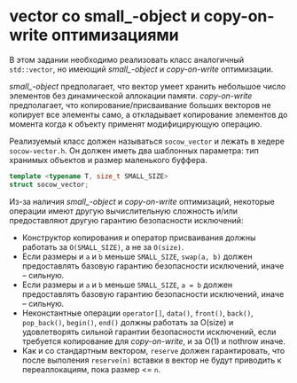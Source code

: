 # vector со small_-object и copy-on-write оптимизациями

В этом задании необходимо реализовать класс аналогичный `std::vector`, но имеющий *small_-object* и *copy-on-write* оптимизации.

*small_-object* предполагает, что вектор умеет хранить небольшое число элементов без динамической аллокации памяти. *copy-on-write* предполагает, что копирование/присваивание больших векторов не копирует все элементы само, а откладывает копирование элементов до момента когда к объекту применят модифицирующую операцию.

Реализуемый класс должен называться `socow_vector` и лежать в хедере `socow-vector.h`. Он должен иметь два шаблонных параметра: тип хранимых объектов и размер маленького буффера.

```cpp
template <typename T, size_t SMALL_SIZE>
struct socow_vector;
```

Из-за наличия  *small_-object* и *copy-on-write* оптимизаций, некоторые операции имеют другую вычислительную сложность и/или предоставляют другую гарантию безопасности исключений:

* Конструктор копирования и оператор присваивания должны работать за `O(SMALL_SIZE)`, а не за `O(size)`.
* Если размеры и `a` и `b` меньше `SMALL_SIZE`, `swap(a, b)` должен предоставлять базовую гарантию безопасности исключений, иначе – сильную.
* Если размеры и `a` и `b` меньше `SMALL_SIZE`, `a = b` должен предоставлять базовую гарантию безопасности исключений, иначе – сильную.
* Неконстантные операции `operator[]`, `data()`, `front()`, `back()`, `pop_back()`, `begin()`, `end()` должны работать за O(size) и удовлетворять сильной гарантии безопасности исключений, если требуется копирование для *copy-on-write*, и за O(1) и nothrow иначе.
* Как и со стандартным вектором, `reserve` должен гарантировать, что после выполения `reserve(n)` вставки в вектор не будут приводить к переаллокациям, пока размер <= `n`.

